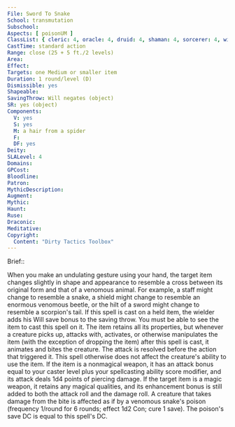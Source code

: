 ```yaml
---
File: Sword To Snake
School: transmutation
Subschool: 
Aspects: [ poisonUM ]
ClassList: { cleric: 4, oracle: 4, druid: 4, shaman: 4, sorcerer: 4, wizard: 4, summoner: 4, unchained summoner: 4 }
CastTime: standard action
Range: close (25 + 5 ft./2 levels)
Area: 
Effect: 
Targets: one Medium or smaller item
Duration: 1 round/level (D)
Dismissible: yes
Shapeable: 
SavingThrow: Will negates (object)
SR: yes (object)
Components:
  V: yes
  S: yes
  M: a hair from a spider
  F: 
  DF: yes
Deity: 
SLALevel: 4
Domains: 
GPCost: 
Bloodline: 
Patron: 
MythicDescription: 
Augment: 
Mythic: 
Haunt: 
Ruse: 
Draconic: 
Meditative: 
Copyright:
  Content: "Dirty Tactics Toolbox"
---
```

Brief:: 

When you make an undulating gesture using your hand, the target item changes slightly in shape and appearance to resemble a cross between its original form and that of a venomous animal. For example, a staff might change to resemble a snake, a shield might change to resemble an enormous venomous beetle, or the hilt of a sword might change to resemble a scorpion's tail.  If this spell is cast on a held item, the wielder adds his Will save bonus to the saving throw. You must be able to see the item to cast this spell on it.  The item retains all its properties, but whenever a creature picks up, attacks with, activates, or otherwise manipulates the item (with the exception of dropping the item) after this spell is cast, it animates and bites the creature. The attack is resolved before the action that triggered it. This spell otherwise does not affect the creature's ability to use the item.  If the item is a nonmagical weapon, it has an attack bonus equal to your caster level plus your spellcasting ability score modifier, and its attack deals 1d4 points of piercing damage. If the target item is a magic weapon, it retains any magical qualities, and its enhancement bonus is still added to both the attack roll and the damage roll.  A creature that takes damage from the bite is affected as if by a venomous snake's poison (frequency 1/round for 6 rounds; effect 1d2 Con; cure 1 save). The poison's save DC is equal to this spell's DC.
